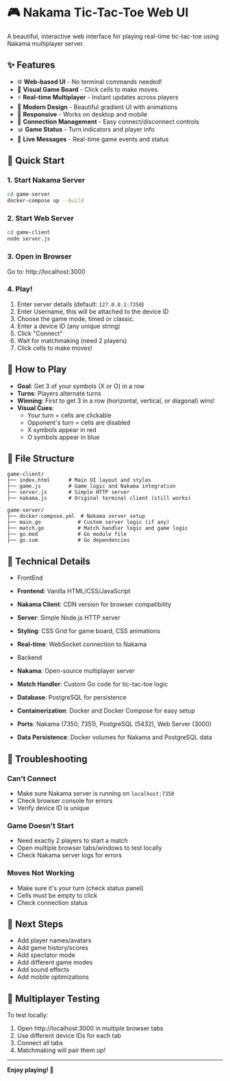 # 🎮 Nakama Tic-Tac-Toe Web UI

A beautiful, interactive web interface for playing real-time tic-tac-toe using Nakama multiplayer server.

## ✨ Features

- 🌐 **Web-based UI** - No terminal commands needed!
- 🎯 **Visual Game Board** - Click cells to make moves
- ⚡ **Real-time Multiplayer** - Instant updates across players
- 🎨 **Modern Design** - Beautiful gradient UI with animations
- 📱 **Responsive** - Works on desktop and mobile
- 🔌 **Connection Management** - Easy connect/disconnect controls
- 📊 **Game Status** - Turn indicators and player info
- 💬 **Live Messages** - Real-time game events and status

## 🚀 Quick Start

### 1. Start Nakama Server
```bash
cd game-server
docker-compose up --build
```

### 2. Start Web Server
```bash
cd game-client
node server.js
```

### 3. Open in Browser
Go to: http://localhost:3000

### 4. Play!
1. Enter server details (default: `127.0.0.1:7350`)
2. Enter Username, this will be attached to the device ID
3. Choose the game mode, timed or classic.
4. Enter a device ID (any unique string)
5. Click "Connect"
6. Wait for matchmaking (need 2 players)
7. Click cells to make moves!

## 🎯 How to Play

- **Goal**: Get 3 of your symbols (X or O) in a row
- **Turns**: Players alternate turns
- **Winning**: First to get 3 in a row (horizontal, vertical, or diagonal) wins!
- **Visual Cues**: 
  - Your turn = cells are clickable
  - Opponent's turn = cells are disabled
  - X symbols appear in red
  - O symbols appear in blue

## 📁 File Structure

```
game-client/
├── index.html      # Main UI layout and styles
├── game.js         # Game logic and Nakama integration  
├── server.js       # Simple HTTP server
├── nakama.js       # Original terminal client (still works)
```

```
game-server/
├── docker-compose.yml  # Nakama server setup
├── main.go            # Custom server logic (if any)
├── match.go           # Match handler logic and game logic
├── go.mod             # Go module file
├── go.sum             # Go dependencies

```

## 🔧 Technical Details

- FrontEnd
- **Frontend**: Vanilla HTML/CSS/JavaScript
- **Nakama Client**: CDN version for browser compatibility
- **Server**: Simple Node.js HTTP server
- **Styling**: CSS Grid for game board, CSS animations
- **Real-time**: WebSocket connection to Nakama

- Backend
- **Nakama**: Open-source multiplayer server
- **Match Handler**: Custom Go code for tic-tac-toe logic
- **Database**: PostgreSQL for persistence
- **Containerization**: Docker and Docker Compose for easy setup 
- **Ports**: Nakama (7350, 7351), PostgreSQL (5432), Web Server (3000)
- **Data Persistence**: Docker volumes for Nakama and PostgreSQL data


## 🐛 Troubleshooting

### Can't Connect
- Make sure Nakama server is running on `localhost:7350`
- Check browser console for errors
- Verify device ID is unique

### Game Doesn't Start
- Need exactly 2 players to start a match
- Open multiple browser tabs/windows to test locally
- Check Nakama server logs for errors

### Moves Not Working
- Make sure it's your turn (check status panel)
- Cells must be empty to click
- Check connection status

## 🚀 Next Steps

- Add player names/avatars
- Add game history/scores
- Add spectator mode
- Add different game modes
- Add sound effects
- Add mobile optimizations

## 🤝 Multiplayer Testing

To test locally:
1. Open http://localhost:3000 in multiple browser tabs
2. Use different device IDs for each tab
3. Connect all tabs
4. Matchmaking will pair them up!

---

**Enjoy playing! 🎉**